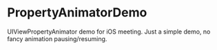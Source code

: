# PropertyAnimatorDemo

UIViewPropertyAnimator demo for iOS meeting. Just a simple demo, no fancy animation pausing/resuming.
